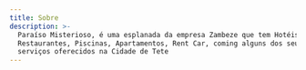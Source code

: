 ```yaml
---
title: Sobre
description: >-
  Paraíso Misterioso, é uma esplanada da empresa Zambeze que tem Hotéis,
  Restaurantes, Piscinas, Apartamentos, Rent Car, coming alguns dos seus vários
  serviços oferecidos na Cidade de Tete
---
```


